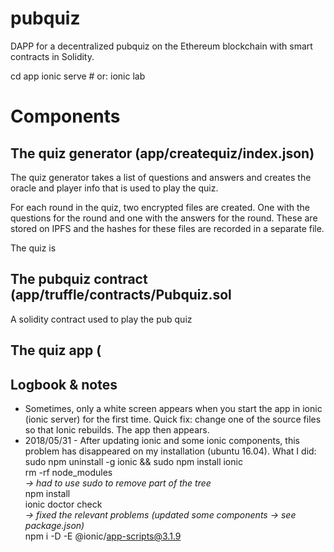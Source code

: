# pubquiz
DAPP for a decentralized pubquiz on the Ethereum blockchain with smart contracts in Solidity.

cd app
ionic serve # or: ionic lab

# Components

## The quiz generator (app/createquiz/index.json)
The quiz generator takes a list of questions and answers and creates the oracle and player info that is used to play the quiz.  
  
For each round in the quiz, two encrypted files are created. One with the questions for the round and one with the answers for the round. These are stored on IPFS and the hashes for these files are recorded in a separate file.


The quiz is 






## The pubquiz contract (app/truffle/contracts/Pubquiz.sol
A solidity contract used to play the pub quiz



## The quiz app (












## Logbook & notes
* Sometimes, only a white screen appears when you start the app in ionic (ionic server) for the first time. Quick fix: change one of the source files so that Ionic rebuilds. The app then appears. 
* 2018/05/31 - After updating ionic and some ionic components, this problem has disappeared on my installation (ubuntu 16.04). What I did:  
      sudo npm uninstall -g ionic && sudo npm install ionic  
      rm -rf node_modules  
      <i>-> had to use sudo to remove part of the tree</i>  
      npm install  
      ionic doctor check  
      <i>-> fixed the relevant problems (updated some components -> see package.json)</i>  
      npm i -D -E @ionic/app-scripts@3.1.9  
